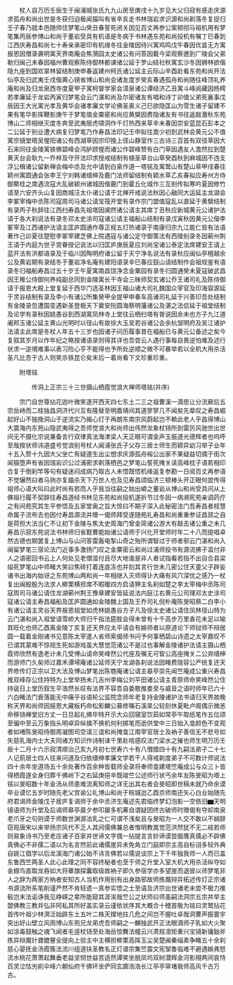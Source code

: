 <!-- { "loadSidebar": true } -->
　　杖人自万历壬辰生于闽浦城张氏九九山房至庚戌十九岁见大父归寂有感走庆源求孤舟和尚出世是冬获归迫极闻猫叫有省辛亥走书林瑞岩求识源和尚剃落冬复捉归壬子春乃就本邑随师住梦笔山癸丑春誓死闭关因见百丈再参公案顿彻马祖机用有梦笔集丙辰参博山和尚于董岩受具有机语是冬病于书林遇东苑和尚投机有嘱丁巳春到江西庆寿昌和尚七十寿亲承密印有机缘冬往金陵因待兴寓鸡鸣戊午春因优昙无方寓报恩因僧录袭明寓天界南庵会焦漪园太史诸公有问答因戴今梁观察邀到广陵会父弟勒归闽己未春因福州曹观察陈侍御林都谏诸公延于罗山结社秋寓玄沙冬因狮林欲偕隐九座到国欢翠林留结制庚申春返建州柯氏诸公延主云际山辛酉赴看东苑和尚开法仙亭及归武夷壬戌偕黄心镜省博山和尚会诸友度岁癸亥春遇孤舟和尚随往峰顶礼养庵和尚及归龙泉西寺度夏甲子寓柯督学家会漳泉诸公谭经济乙丑寓斗峰阅藏因杨樗若孝廉延于龙岩丙寅归梦笔会云门湛和尚及尔密诸友有唱和诗丁卯值父弟死襄事戊辰因王大光寓光孝及黄华会诸孝廉文学论佛圣奥义己巳欲隐匡山为雪生诸子留建不果有笔华影挥鞭影庚午于梦笔值金粟密和尚应黄檗因费隐诸友有书往返敲激秋东苑博山二师相继灭度冬奔至武夷居虎啸洞作千灯热西来草辛未春因崇安蓝昆石彭本之二公延于别业遭大病复归梦笔乃作寿昌法印记壬申拟往嵩少初到武林会黄元公不值寓宗镜堂晤吴惺阳诸公有西湖草因宗印挽上径山静室作三古诗三百首有双径草因大石来同往金陵寓铁佛碧峰会鸿胪顾惺而诸公作碧峰赞有白门草因遇友人澹然拉到楚黄天台会耿九一乔梓及守开法印求授戒结制有植圣草台山草癸酉秋到麻城因不违支浮公楫诸公留新禅会梅中丞及允中请到白臬作道一塔铭及寓鹫山有楚山草甲戌春往颖州寓圆通会张李王宁刘韩诸缙绅及鹿门法师留结制有颖水草乙亥春拟应寿州方侍御藂桂之席遇流寇大乱破颖州诸城因偕鹿门到霍丘化城作三互别传拟寒吟夏因修竹请至六安齐头山复因商城汪太仆诸公请于北禅开戒说法秋因心融同大运延主龙湖会李冢宰梅中丞陈司寇周司马诸公请宝筏开堂有录作宗门盟值寇乱以直延于黄檗结制有录丙子秋辞往江西扫寿昌先祖塔因阒然诸公请主其席丁丑秋应新城黄元公诸护法请于各大刹说法有录冬邓太史涂司寇诸公请主福船山结制有录戊寅秋因黄元公偕李冢宰及江西诸护法请主匡庐圆通作尊正规五灯热诸录于南康归宗九江能仁皆有法语著作己卯夏往楚慰李冢宰建芝佛上院遇寇与诸公定守御策法有西陵别录冬因蕲州荆王请于内庭为世子宫眷授记说法以归匡庐庚辰夏应刘尚宝诸公泰定法席建安王请上蓝开法有洪都语录及于临川因陶明府诸公留于天宁净名说法有录秋应闽仙亭檀越余公及黄岩期有录结冬于董岩净名庵有建阳语录辛巳春应鼓山请结制作会祖规鉴有语录冬归福船寿昌过五十岁壬午夏寓南昌饶净念金粟园有录冬归圆通癸未夏寇破武昌因王稚公侍御何养纯副总同到金陵寓长干寺会三昧师契玄诸公乔王诸司礼及陈侍御请于报恩大殿上堂复延于西华门选圣林因王福山诸大司礼魏国众宰官及印海容源延于灵谷结制有录及李小有诸公所集癸甲全提甲申春车高诸司礼延于兴善印吾处结制有金陵录忽遭国变遇新圣登极天下奠安阮圆海蔡明藩诸公及湛之法侣延于祖堂结制及论学有录秋因姚愚谷到西湖寓凤林寺上堂往云栖扫塔有普说因余未也方子九江道阇邦玉诸公延主黄山光明时以径山有故徐大玉吴若谷诸公会余杭邹明府及吴江诸护法请主此席是冬杖人年五十三岁也因诸子问历履事昔在福船已与黄元公备述之矣今复叙其岁月以作年纪之略按诸语录则得其详也吾尝云人遇行事每自畏逆怕难及述行状求一逆境难事以表习险心亨不能得也予所处逆顺之微不可暴举若以全机大用杀活圣凡比吾于古人则笑杀铁昆仑矣末后一着尚看下文珍重珍重。

　　附塔铭

　　　　传洞上正宗三十三世摄山栖霞觉浪大禅师塔铭(并序)

　　宗门自世尊拈花迦叶微笑遂开西天四七东土二三之祖曹溪一滴思让分流厥后五宗岳峙而二桂独昌洞济代兴互有隆替至明嘉靖间其道寥寥几不闻矣先辈叹之寿昌崛起好山不独挽洞山于逆流实乃揭心灯于再朗东南宗风蔚起岂不赖此老人乎昌得博山大震海内东苑山隐武夷得之吾师觉浪大和尚师出伟然龙象杖钖所到雷厉风驰世出世间无不摄化宗说兼备言行双律真法海津梁人天正眼可谓金声玉振道光德辉者也呜呼至哉按状师讳道盛号觉浪别号杖人闽浦张氏子父存三居士师生而颖异幼习举子业年十五入赘十九因大父坐亡有疑遂生出尘想求庆源孤舟榕公出家不果疑益切偶于街次闻猫堕声有省因瑞岩识公过浦密求剃落栖邑之梦笔山誓死掩关读高峰枕子语若相印合复于倒刹竿等句有疑迷闷成病乃取古人未悟既悟机缘返复参勘一日阅百丈再参语不觉辗然曰者马驹亦复蹋杀天下万世人也及见寿昌颂临济三顿棒头开正眼何尝传得祖师心语大叫曰此时尚有若而人乎我当往嗣之始出崸之董岩从博山和尚受具问从上佛祖行履不契辞往寿昌道经书林见东苑和尚投机遂折节过冬因一病濒死苑亲调药疗之有间苑究其生平参悟及五家堂奥之旨大惊曰不期子深入此秘密法门吾寿昌者枝慧命属子流布去也因付寿昌源流并赠一偈师拜受遂随苑礼寿昌和尚重重参证昌颔之自是荷担大法当仁不让初下金陵与焦太史周海门曾金简诸公游大有敲击诸公重之未几寿昌示寂东苑说法书林师归省觐曹能始诸公请师于兴化开堂师时年二十八而提唱卓然古德也期罢复上博山与山问答雷轰电掣山奇之殆所谓智过于师者邪云门湛和尚入闽留梦笔三宿论法门近事多激扬门叹之金粟密云和尚过浦师投书有源流拂子滥付非人之语密回书云上人何处见老僧滥付且尽大地谁是非人者试指看若指不出自合县梁缢死梦笔山中师睹大笑曰焦砖打着连底冻也并刻其言行世未几密公住天童父子辟妄诸书出海内始讶之东苑博山两和尚一年相继入灭师得讣大痛有风穴深忧之感乃一杖复出闽殷殷为法求人楖栗横担席不暇暖四方启请狎主名刹如楚之李太宰梅中丞陈司寇周司马诸公请住龙湖蕲州荆王豫章建安皆延说法内庭江右黄元公司理邓太史涂司寇诸公请主寿昌福船及匡庐圆通如金陵魏上国及王乔司礼倪朴庵陈旻昭蔡二白李小有诸公请主灵谷天界报恩祖堂如虎林姚愚谷方子凡及徐太史诸公请住凤林径山特为云门湛和尚入祖堂请雪峤大师归千指法筵胜会得未曾有十千高步万里香花未足以喻其旺化也师乙酉离金陵丁亥复还天界应太平请会有嫉师者以原道论下师狱师不辩居圆一载着金刚诸书见意陈太宰遣人省师索偈师书问予何事栖碧山诗遗之太宰嘉叹不已谓其蒙难不惊视生死如游戏虽大慧觉范诸公不是过也事解金陵诸护法请主摄山栖霞师欣然有逸老计未几受博山请命笑峰然公代座及嘱无可智公高座掩关二公弃缙绅而游师门久矣师过嘉禾谭埽庵诸公延师天宁龙湖各刹说法因睹费隐容公严统复还天界修传灯正宗以卫大法及博山梦笔出陈匏庵诸公请主皋亭崇先闻竺庵成公重兴寿昌推双峰存公住持特为上堂举扬未几吉州李梅公刘平田诸公请主青原师命笑峰然公住持诞日上堂历叙生平浩然长叹有法界不容吾自委敢推娄至与威音之语时师年已六十六白睹法门衰落能无中痛乎谷语轮公监院念师年老复持金陵诸护法书请归天界故晚称天界和尚师因报恩大藏板朽命松影麟公募修嘱石溪杲公较刻休夏毗卢阁偶示微恙命移钖禅堂旧方丈一日旦起礼佛毕特开示大众回寝室饮茹如常亭午取纸笔作五位颂至偏中至云万象指头明卓异纵擒不换机何利掷笔而逝供堂中三日始入龛颜色不变观者如堵陈旻昭侍御周凝图司空请三谊和尚掩龛江南宰官居士及衲子善信无不悲号如失慈乳海内士大夫同诸方知识作诗制诔千里赴唁感叹法门梁水之摧也师生明万历壬辰十二月十六示寂清顺治己亥九月初七世寿六十有八僧腊四十有九嗣法弟子二十七人记莂居士四人往来问道及归依缙绅孝廉文学若干人得戒剃度弟子不可数计师说法四十余年坐道场五十余处著作百余种皆载师全录将奉师龛建塔竺庵成公与众三卜皆得栖霞遂全身归葬千佛岭下之右延庚挹辛既竣竺公述师行状丐余年友陈旻昭为塔上铭以旻昭数十年金汤从师患难流离知师之详无出其右者会旻昭即世稿未就乃命余谟卒业谟忆五岁时随先老父宫谕公礼博山和尚于皖城迨乙酉京师南还矢心白业始随先府君谒师金陵戊子居庐复谒师于余中丞济生庵述先君临终梦幻泡影一空依旧▆天明镜语师为升堂及后谒师皋亭晨夕参叩屡多机筹自谓疑团终古破师时赠偈有夺却南泉老爪牙之句则谟于师数世渊源法乳之仁可谓不浅矣且与旻昭为一人交不敢以不娴辞窃观唐宋以来举扬宗风代不乏人其间儒佛兼总者惟明教嵩觉范洪然犹不无二岐若师则易象诗书乃至老庄诸子百家并世谛文字偶一拈提言言妙谛谟尝服膺真儒必不辟佛真佛必不非儒二语以为名言然前此诸儒崖异未免角立门庭即宗主高自标诩多轻外典自姚江倡学以后龙溪海门诸公始不讳言佛若以儒说谈宗上下千年独我师一人而已盖东鲁西竺两圣人此心此理之同不容终秘者也至于师之升堂入室大机大用杀活纵夺如金翅鸟直取龙吞如大将搴旗探囊取级故衲子即久参宿学亦多望崖而退彼以师梦笔非人之辞为两家方枘者安知古人当机作用别有出身路邪故师拣魔辩异拓述传灯正宗诸书源流所系笔削谨严然不肯轻遗一真参实悟之士至语及济宗出世诸老未尝不极力推毂岂末法诟诤我见峥嵘之辈所能窥其涯涘哉竺公之状师曰师虽嗣法洞宗五宗并举主盟佛教三教并弘非阿私其所好盖实录云谨依状序其大概合十稽首敬为铭曰灵鹫拈花首传叶祖少林溟泛始辟东土五叶二株天撑地拄几危之间岂不握吐卓哉洞曹声振寰宇突出好山壁立风雨博山东苑兄龙弟虎吾师嗣之一麟独武开正法眼滴师子乳如大火聚如涂毒鼓触之魂飞闻者毛竖杖钖至处海岳惊舞法幢云兴肃规凛矩重兴宝镜新镵鈯斧拣异辩魔针聋鎞瞽全提向上验主中主横担楖栗高挥玉尘吴楚闽秦缁素争睹五十余刹慈心婴抚金汤霞簇法流川组道扶圣教名正灯谱宗集竺震文宪邹鲁临难不避遇嫉弗怒流水桃花萧萧起舞垂老益坚悯世益苦适然谭笑坐脱凤坞双树潜辉金河影栩两间哀恃百灵泣怙屴崱伞峰六朝仙府千佛环坐俨同玄圃浩浩长江亭亭窣堵我师高风千古万古。

